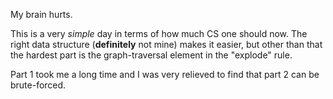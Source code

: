 My brain hurts.

This is a very *simple* day in terms of how much CS one should now. The right data structure (**definitely** not mine) makes it easier, but other than that the hardest part is the graph-traversal element in the "explode" rule.

Part 1 took me a long time and I was very relieved to find that part 2 can be brute-forced.
